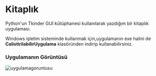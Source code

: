 # Kitaplık
Python'un Tkinder GUI kütüphanesi kullanılarak yazdığım bir kitaplık uygulaması.


Windows işletim sisteminde kullanmak için,uygulamanın exe halini de **CalistirilabilirUygulama** klasöründen indirip kullanabilirsiniz.


### Uygulamanın Görüntüsü

![uygulamagoruntusu](https://user-images.githubusercontent.com/25087769/51807966-a7fc0780-229e-11e9-9ef8-a6f6a2217e3b.PNG)
